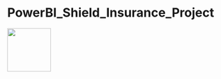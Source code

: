 # PowerBI_Shield_Insurance_Project


<img src="https://github.com/user-attachments/assets/87116967-5c03-47e7-b9b9-e53db0ee5ab7" width="100">
